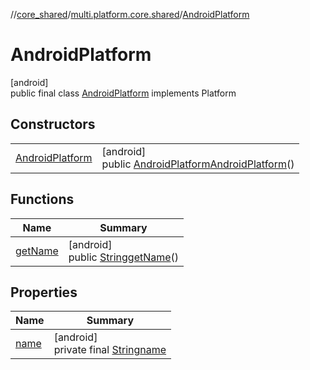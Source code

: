 //[core_shared](../../../index.md)/[multi.platform.core.shared](../index.md)/[AndroidPlatform](index.md)

# AndroidPlatform

[android]\
public final class [AndroidPlatform](index.md) implements Platform

## Constructors

| | |
|---|---|
| [AndroidPlatform](-android-platform.md) | [android]<br>public [AndroidPlatform](index.md)[AndroidPlatform](-android-platform.md)() |

## Functions

| Name | Summary |
|---|---|
| [getName](get-name.md) | [android]<br>public [String](https://docs.oracle.com/javase/8/docs/api/java/lang/String.html)[getName](get-name.md)() |

## Properties

| Name | Summary |
|---|---|
| [name](index.md#-1509919740%2FProperties%2F-2121679934) | [android]<br>private final [String](https://docs.oracle.com/javase/8/docs/api/java/lang/String.html)[name](index.md#-1509919740%2FProperties%2F-2121679934) |
